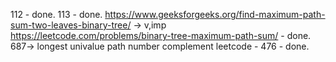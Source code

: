 112 - done.
113 - done.
https://www.geeksforgeeks.org/find-maximum-path-sum-two-leaves-binary-tree/ -> v,imp
https://leetcode.com/problems/binary-tree-maximum-path-sum/ - done.
687-> longest univalue path 
number complement leetcode - 476 - done.
